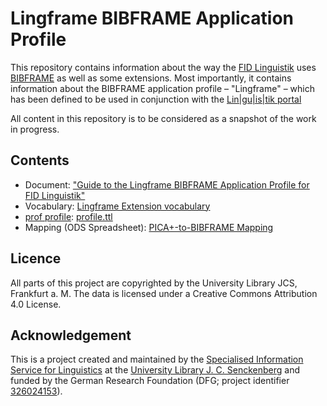 # Lingframe BIBFRAME Application Profile
This repository contains information about the way the [FID Linguistik](https://data.linguistik.de)
uses [BIBFRAME](https://www.loc.gov/bibframe/) as well as some extensions. Most importantly, it
contains information about the BIBFRAME application profile – "Lingframe" – which has been defined
to be used in conjunction with the [Lin|gu|is|tik portal](https://linguistik.de)

All content in this repository is to be considered as a snapshot of the work in progress.

## Contents

* Document: ["Guide to the Lingframe BIBFRAME Application Profile for FID Linguistik"](lingframe-guide.md)
* Vocabulary: [Lingframe Extension vocabulary](bibframe-linguistik-extensions.ttl)
* [prof profile](https://www.w3.org/TR/dx-prof/): [profile.ttl](profile.ttl)
* Mapping (ODS Spreadsheet): [PICA+-to-BIBFRAME Mapping](pica_to_bibframe.ods)

## Licence

All parts of this project are copyrighted by the University Library JCS, Frankfurt a. M. The data is licensed under a Creative Commons Attribution 4.0 License.

## Acknowledgement  
This is a project created and maintained by the [Specialised Information Service for Linguistics](https://www.linguistik.de/en/)
at the [University Library J. C. Senckenberg](https://www.ub.uni-frankfurt.de/) and funded by the German Research Foundation (DFG; project identifier [326024153](https://gepris.dfg.de/gepris/projekt/326024153?language=en)).

